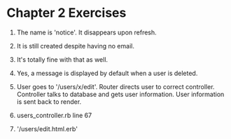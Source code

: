 # Chapter 2 Exercises

1. The name is 'notice'. It disappears upon refresh.
2. It is still created despite having no email.
3. It's totally fine with that as well.
4. Yes, a message is displayed by default when a user is deleted.

1. User goes to '/users/x/edit'. Router directs user to correct controller. Controller talks to database and gets user information. User information is sent back to render.
2. users_controller.rb line 67
3. '/users/edit.html.erb'

